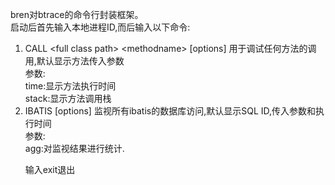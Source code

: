 bren对btrace的命令行封装框架。<br/>
启动后首先输入本地进程ID,而后输入以下命令:</br>
<p>
<ol>
  <li>CALL &lt;full class path&gt; &lt;methodname&gt; [options] 用于调试任何方法的调用,默认显示方法传入参数<br/>
  参数:<br/>
  time:显示方法执行时间<br/>
  stack:显示方法调用栈<br/>
  </li>
<li>IBATIS [options] 监视所有ibatis的数据库访问,默认显示SQL ID,传入参数和执行时间<br/>
  参数:<br/>
  agg:对监视结果进行统计.<br/>
</li>
</p>

<p>
输入exit退出
</p>
